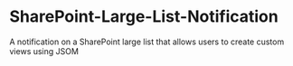 # SharePoint-Large-List-Notification
A notification on a SharePoint large list that allows users to create custom views using JSOM
